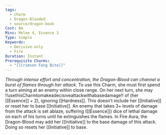 ```yaml
---
tags:
  - charm
  - Dragon-Blooded
  - source/dragon-book
Cost: 8m
Mins: Melee 4, Essence 3
Type: Simple
Keywords:
  - Decisive-only
  - Fire
Duration: Instant
Prerequisite Charms:
  - "[[Crimson Fang Bite]]"
---
```

*Through intense effort and concentration, the Dragon-Blood can channel a burst of flames through her attack.*
To use this Charm, she must first spend a turn aiming at an enemy within close range. On her next turn, she may !!usethisCharmtomakeadecisiveattackwithabasedamage!! of (her [[Essence]] + 2), ignoring [[Hardness]]. This doesn’t include her [[Initiative]] or reset her to base [[Initiative]]. An enemy that takes 3+ levels of damage from the attack is set ablaze, suffering ([[Essence]]) dice of lethal damage on each of his turns until he extinguishes the flames. In Fire Aura, the Dragon-Blood may add her [[Initiative]] to the base damage of this attack. Doing so resets her [[Initiative]] to base.
